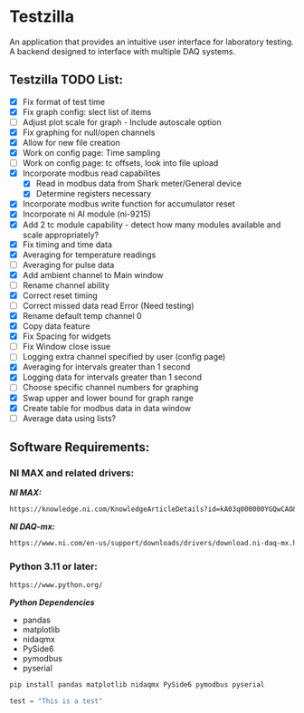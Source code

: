 # Testzilla
An application that provides an intuitive user interface for laboratory testing. A backend designed to interface with multiple DAQ systems.

## Testzilla TODO List:
- [x] Fix format of test time
- [x] Fix graph config: slect list of items
- [ ] Adjust plot scale for graph - Include autoscale option
- [x] Fix graphing for null/open channels
- [x] Allow for new file creation
- [x] Work on config page: Time sampling
- [ ] Work on config page: tc offsets, look into file upload
- [x] Incorporate modbus read capabilites
    - [x] Read in modbus data from Shark meter/General device
    - [x] Determine registers necessary 
- [x] Incorporate modbus write function for accumulator reset
- [x] Incorporate ni AI module (ni-9215)
- [x] Add 2 tc module capability - detect how many modules available and scale appropriately?
- [x] Fix timing and time data
- [x] Averaging for temperature readings 
- [ ] Averaging for pulse data
- [x] Add ambient channel to Main window
- [ ] Rename channel ability
- [x] Correct reset timing
- [ ] Correct missed data read Error (Need testing)
- [x] Rename default temp channel 0
- [x] Copy data feature
- [x] Fix Spacing for widgets
- [ ] Fix Window close issue
- [ ] Logging extra channel specified by user (config page)
- [x] Averaging for intervals greater than 1 second
- [x] Logging data for intervals greater than 1 second
- [ ] Choose specific channel numbers for graphing
- [x] Swap upper and lower bound for graph range
- [x] Create table for modbus data in data window
- [ ] Average data using lists?

## Software Requirements:
### NI MAX and related drivers: 
***NI MAX:***
```markdown
https://knowledge.ni.com/KnowledgeArticleDetails?id=kA03q000000YGQwCAO&l=en-US
```
***NI DAQ-mx:***
```markdown
https://www.ni.com/en-us/support/downloads/drivers/download.ni-daq-mx.html#480879
```
### Python 3.11 or later: 
```markdown
https://www.python.org/
```
***Python Dependencies***
- pandas
- matplotlib
- nidaqmx
- PySide6
- pymodbus
- pyserial
```Powershell
pip install pandas matplotlib nidaqmx PySide6 pymodbus pyserial
```

```python
test = "This is a test"
```

